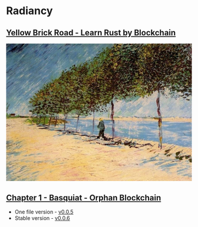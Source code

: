 # Radiancy
## [Yellow Brick Road - Learn Rust by Blockchain](https://udtrokia.github.io/Radiancy)

![Seine](./assets/Seine.png)

## [Chapter 1 - Basquiat - Orphan Blockchain](/markdown/basquiat/README.md)

+ One file version - [v0.0.5][1]
+ Stable version - [v0.0.6][2]

[1]:https://github.com/udtrokia/Radiancy/releases/tag/v0.0.6
[2]:https://github.com/udtrokia/Radiancy/releases/tag/v0.0.5
